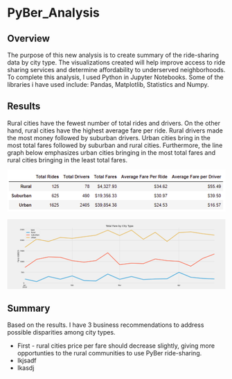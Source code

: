 # PyBer_Analysis

## Overview
The purpose of this new analysis is to create summary of the ride-sharing data by city type. The visualizations created will help improve access to ride sharing services and determine affordability to underserved neighborhoods. To complete this analysis, I used Python in Jupyter Notebooks. Some of the libraries i have used include: Pandas, Matplotlib, Statistics and Numpy.

## Results

Rural cities have the fewest number of total rides and drivers. On the other hand, rural cities have the highest average fare per ride. Rural drivers made the most money followed by suburban drivers. Urban cities bring in the most total fares followed by suburban and rural cities. Furthermore, the line graph below emphasizes urban cities bringing in the most total fares and rural cities bringing in the least total fares.

![PyBer_Summary_df](/analysis/PyBer_Summary_df.PNG)

![PyBer_Summary_df_line_Graph](/analysis/PyBer_fare_summary.png)

## Summary
Based on the results. I have 3 business recommendations to address possible disparities among city types.

- First - rural cities price per fare should decrease slightly, giving more opportunties to the rural communities to use PyBer ride-sharing.
- lkjsadf
- lkasdj
